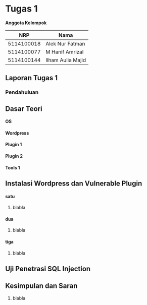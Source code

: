 # Tugas 1

**Anggota Kelompok**

| NRP         | Nama                        |
|-------------|-----------------------------|
| 5114100018  | Alek Nur Fatman             |
| 5114100077  | M Hanif Amrizal             |
| 5114100144  | Ilham Aulia Majid           |

## Laporan Tugas 1



### Pendahuluan



## Dasar Teori

#### OS


#### Wordpress


#### Plugin 1


#### Plugin 2


#### Tools 1



## Instalasi Wordpress dan Vulnerable Plugin

#### satu
1. blabla

#### dua
1. blabla

#### tiga
1. blabla

## Uji Penetrasi SQL Injection


## Kesimpulan dan Saran
1. blabla
